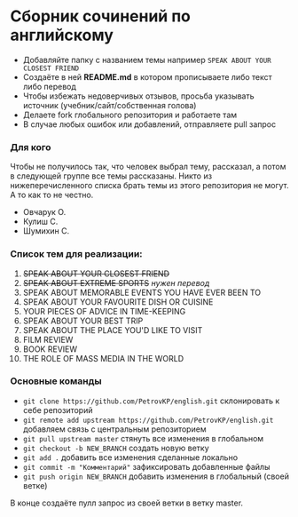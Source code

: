 # Сборник сочинений по английскому

+ Добавляйте папку с названием  темы например `SPEAK ABOUT YOUR CLOSEST FRIEND`
+ Создаёте в ней **README.md** в котором прописываете либо текст либо перевод
+ Чтобы избежать недоверчивых отзывов, просьба указывать источник (учебник/сайт/собственная голова)
+ Делаете fork глобального репозитория и работаете там
+ В случае любых ошибок или добавлений, отправляете pull запрос

### Для кого
Чтобы не получилось так, что человек выбрал тему, рассказал, а потом в следующей группе все темы рассказаны. Никто из нижеперечисленного списка брать темы из этого репозитория не могут. А то как то не честно.

+ Овчарук О.
+ Кулиш С.
+ Шумихин С.

### Список тем для реализации:

1. ~~SPEAK ABOUT YOUR CLOSEST FRIEND~~
2. ~~SPEAK ABOUT EXTREME SPORTS~~ *нужен перевод*
3. SPEAK ABOUT MEMORABLE EVENTS YOU HAVE EVER BEEN TO
4. SPEAK ABOUT YOUR FAVOURITE DISH OR CUISINE
5. YOUR PIECES OF ADVICE IN TIME-KEEPING
6. SPEAK ABOUT YOUR BEST TRIP
7. SPEAK ABOUT THE PLACE YOU'D LIKE TO VISIT
8. FILM REVIEW
9. BOOK REVIEW
10. THE ROLE OF MASS MEDIA IN THE WORLD

### Основные команды

+ `git clone https://github.com/PetrovKP/english.git` склонировать к себе репозиторий
+ `git remote add upstream https://github.com/PetrovKP/english.git` добавляем связь с центральным репозиторием
+ `git pull upstream master` стянуть все изменения в глобальном
+ `git checkout -b NEW_BRANCH` создать новую ветку
+ `git add .` добавить все изменения сделанные локально
+ `git commit -m "Комментарий"` зафиксировать добавленные файлы
+ `git push origin NEW_BRANCH` добавить изменения в глобальный (своей ветке)

В конце создаёте пулл запрос из своей ветки в ветку master.